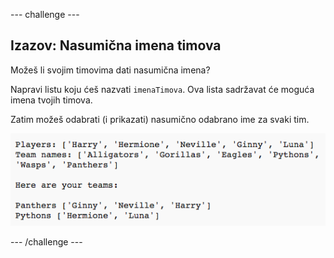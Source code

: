 \--- challenge \---

## Izazov: Nasumična imena timova

Možeš li svojim timovima dati nasumična imena?

Napravi listu koju ćeš nazvati `imenaTimova`. Ova lista sadržavat će moguća imena tvojih timova.

Zatim možeš odabrati (i prikazati) nasumično odabrano ime za svaki tim.

![screenshot](images/team-finished.png)

\--- /challenge \---